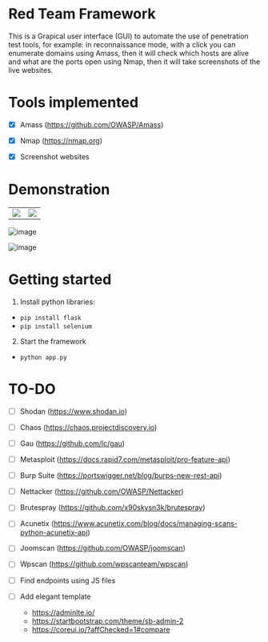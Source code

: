 # Red Team Framework

This is a Grapical user interface (GUI) to automate the use of penetration test tools, for example: in reconnaissance mode, with a click you can enumerate domains using Amass, then it will check which hosts are alive and what are the ports open using Nmap, then it will take screenshots of the live websites.


# Tools implemented

  - [X] Amass (https://github.com/OWASP/Amass)
  - [X] Nmap (https://nmap.org)
  - [X] Screenshot websites


# Demonstration

<table>
  <tr>
    <td valign="top"><img src="https://user-images.githubusercontent.com/48680041/149572643-00bb9955-fe4f-4a27-a809-2971c5b22d98.png"></td>
    <td valign="top"><img src="https://user-images.githubusercontent.com/48680041/149610607-27d55201-204a-4a3f-9050-87f05354f19c.png"></td>
  </tr>  
</table>

![image](https://user-images.githubusercontent.com/48680041/149572643-00bb9955-fe4f-4a27-a809-2971c5b22d98.png)

![image](https://user-images.githubusercontent.com/48680041/149610607-27d55201-204a-4a3f-9050-87f05354f19c.png)


# Getting started 

1) Install python libraries:
- `pip install flask` 
- `pip install selenium`

2) Start the framework
- `python app.py`


# TO-DO

  - [ ] Shodan (https://www.shodan.io)
  - [ ] Chaos (https://chaos.projectdiscovery.io)
  - [ ] Gau (https://github.com/lc/gau)
  - [ ] Metasploit (https://docs.rapid7.com/metasploit/pro-feature-api)
  - [ ] Burp Suite (https://portswigger.net/blog/burps-new-rest-api)
  - [ ] Nettacker (https://github.com/OWASP/Nettacker)
  - [ ] Brutespray (https://github.com/x90skysn3k/brutespray)
  - [ ] Acunetix (https://www.acunetix.com/blog/docs/managing-scans-python-acunetix-api)
  - [ ] Joomscan (https://github.com/OWASP/joomscan)
  - [ ] Wpscan (https://github.com/wpscanteam/wpscan)
  - [ ] Find endpoints using JS files

- [ ] Add elegant template
  - https://adminlte.io/
  - https://startbootstrap.com/theme/sb-admin-2
  - https://coreui.io/?affChecked=1#compare
